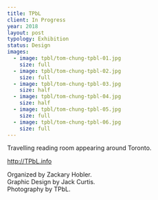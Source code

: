 ```yaml
---
title: TPbL
client: In Progress
year: 2018
layout: post
typology: Exhibition
status: Design
images:
  - image: tpbl/tom-chung-tpbl-01.jpg
    size: full
  - image: tpbl/tom-chung-tpbl-02.jpg
    size: full
  - image: tpbl/tom-chung-tpbl-03.jpg
    size: half         
  - image: tpbl/tom-chung-tpbl-04.jpg
    size: half   
  - image: tpbl/tom-chung-tpbl-05.jpg
    size: full
  - image: tpbl/tom-chung-tpbl-06.jpg
    size: full             
---
```


Travelling reading room appearing around Toronto.

http://TPbL.info

Organized by Zackary Hobler.<br>
Graphic Design by Jack Curtis.<br>
Photography by TPbL.
